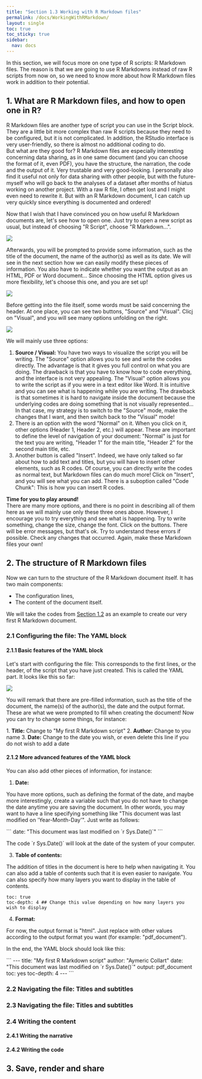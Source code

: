 ```yaml
---
title: "Section 1.3 Working with R Markdown files"
permalink: /docs/WorkingWithRMarkdown/
layout: single
toc: true
toc_sticky: true
sidebar:
  nav: docs
---
```


<p>In this section, we will focus more on one type of R scripts: R Markdown files. The reason is that we are going to use R Markdowns instead of raw R scripts from now on, so we need to know more about how R Markdown files work in addition to their potential.</p>

## 1. What are R Markdown files, and how to open one in R?

<p>R Markdown files are another type of script you can use in the Script block. They are a little bit more complex than raw R scripts because they need to be configured, but it is not complicated. In addition, the RStudio interface is very user-friendly, so there is almost no additional coding to do.<br> But what are they good for? R Markdown files are especially interesting concerning data sharing, as in one same document (and you can choose the format of it, even PDF), you have the structure, the narration, the code and the output of it. Very trustable and very good-looking. I personally also find it useful not only for data sharing with other people, but with the future-myself who will go back to the analyses of a dataset after months of hiatus working on another project. With a raw R file, I often get lost and I might even need to rewrite it. But with an R Markdown document, I can catch up very quickly since everything is documented and ordered!</p>

<p>Now that I wish that I have convinced you on how useful R Markdown documents are, let's see how to open one. Just try to open a new script as usual, but instead of choosing "R Script", choose "R Markdown...".</p>

<a href="https://github.com/aymeric-courses/formosan-corpus-r/blob/master/assets/images/ScriptTypes.png?raw=true" class="image-popup" target="_blank"><img src="https://github.com/aymeric-courses/formosan-corpus-r/blob/master/assets/images/ScriptTypes.png?raw=true"/></a>

<p>Afterwards, you will be prompted to provide some information, such as the title of the document, the name of the author(s) as well as its date. We will see in the next section how we can easily modify these pieces of information. You also have to indicate whether you want the output as an HTML, PDF or Word document... Since choosing the HTML option gives us more flexibility, let's choose this one, and you are set up!</p>

<a href="https://github.com/aymeric-courses/formosan-corpus-r/blob/master/assets/images/RMarkdown_Setup.png?raw=true" class="image-popup" target="_blank"><img src="https://github.com/aymeric-courses/formosan-corpus-r/blob/master/assets/images/RMarkdown_Setup.png?raw=true"/></a>

<p>Before getting into the file itself, some words must be said concerning the header. At one place, you can see two buttons, "Source" and "Visual". Clicj on "Visual", and you will see many options unfolding on the right.</p>

<a href="https://github.com/aymeric-courses/formosan-corpus-r/blob/master/assets/images/RMarkdown_Headers.png?raw=true" class="image-popup" target="_blank"><img src="https://github.com/aymeric-courses/formosan-corpus-r/blob/master/assets/images/RMarkdown_Headers.png?raw=true"/></a>

<p>We will mainly use three options:</p>

1.  <strong>Source / Visual:</strong> You have two ways to visualize the script you will be writing. The "Source" option allows you to see and write the codes directly. The advantage is that it gives you full control on what you are doing. The drawback is that you have to know how to code everything, and the interface is not very appealing. The "Visual" option allows you to write the script as if you were in a text editor like Word. It is intuitive and you can see what is happening while you are writing. The drawback is that sometimes it is hard to navigate inside the document because the underlying codes are doing something that is not visually represented... In that case, my strategy is to switch to the "Source" mode, make the changes that I want, and then switch back to the "Visual" mode!
2.  There is an option with the word "Normal" on it. When you click on it, other options (Header 1, Header 2, etc.) will appear. These are important to define the level of navigation of your document: "Normal" is just for the text you are writing, "Header 1" for the main title, "Header 2" for the second main title, etc.
3.  Another button is called "Insert". Indeed, we have only talked so far about how to add text and titles, but you will have to insert other elements, such as R codes. Of course, you can directly write the codes as normal text, but Markdown files can do much more! Click on "Insert", and you will see what you can add. There is a suboption called "Code Chunk": This is how you can insert R codes.

<p class="notice--info">

<strong>Time for you to play around!</strong><br> There are many more options, and there is no point in describing all of them here as we will mainly use only these three ones above. However, I encourage you to try everything and see what is happening. Try to write something, change the size, change the font. Click on the buttons. There will be error messages, but that's ok. Try to understand these errors if possible. Check any changes that occurred. Again, make these Markdown files your own!<br>

</p>

## 2. The structure of R Markdown files

<p>Now we can turn to the structure of the R Markdown document itself. It has two main components:</p>

-   The configuration lines,
-   The content of the document itself.

<p>We will take the codes from <a href="https://aymeric-courses.github.io/formosan-corpus-r/docs/RStudioInterface/#32-your-first-script-some-syntax-and-vocabulary-of-r" target="_blank">Section 1.2</a> as an example to create our very first R Markdown document.</p>

### 2.1 Configuring the file: The YAML block

#### 2.1.1 Basic features of the YAML block

<p>Let's start with configuring the file: This corresponds to the first lines, or the header, of the script that you have just created. This is called the YAML part. It looks like this so far:</p>

<a href="https://github.com/aymeric-courses/formosan-corpus-r/blob/master/assets/images/Markdown_YAML.png?raw=true" class="image-popup" target="_blank"><img src="https://github.com/aymeric-courses/formosan-corpus-r/blob/master/assets/images/Markdown_YAML.png?raw=true"/></a>

<p>
You will remark that there are pre-filled information, such as the title of the document, the name(s) of the author(s), the date and the output format. These are what we were prompted to fill when creating the document! Now you can try to change some things, for instance:</p>
1. <strong>Title:</strong> Change to "My first R Markdown script"
2. <strong>Author:</strong> Change to you name
3. <strong>Date:</strong> Change to the date you wish, or even delete this line if you do not wish to add a date

#### 2.1.2 More advanced features of the YAML block

<p>You can also add other pieces of information, for instance:</p>

1. <strong>Date:</strong>
<p>You have more options, such as defining the format of the date, and maybe more interestingly, create a variable such that you do not have to change the date anytime you are saving the document. In other words, you may want to have a line specifying something like "This document was last modified on 'Year-Month-Day'". Just write as follows:</p>
```
date: "This document was last modified on `r Sys.Date()`"
```
<p>The code `r Sys.Date()` will look at the date of the system of your computer.</p>

3. <strong>Table of contents:</strong>
<p>The addition of titles in the document is here to help when navigating it. You can also add a table of contents such that it is even easier to navigate. You can also specify how many layers you want to display in the table of contents.</p>

```
toc: true
toc-depth: 4 ## Change this value depending on how many layers you wish to display
```

4. <strong>Format:</strong>
<p>For now, the output format is "html". Just replace with other values according to the output format you want (for example: "pdf_document").</p>

<p>In the end, the YAML block should look like this:</p>
```
---
title: "My first R Markdown script"
author: "Aymeric Collart"
date: "This document was last modified on `r Sys.Date()`"
output: pdf_document
toc: yes
toc-depth: 4
---
```

### 2.2 Navigating the file: Titles and subtitles

### 2.3 Navigating the file: Titles and subtitles

### 2.4 Writing the content

#### 2.4.1 Writing the narrative

#### 2.4.2 Writing the code

## 3. Save, render and share

